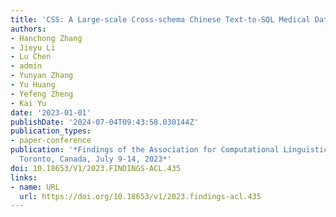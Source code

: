 ```yaml
---
title: 'CSS: A Large-scale Cross-schema Chinese Text-to-SQL Medical Dataset'
authors:
- Hanchong Zhang
- Jieyu Li
- Lu Chen
- admin
- Yunyan Zhang
- Yu Huang
- Yefeng Zheng
- Kai Yu
date: '2023-01-01'
publishDate: '2024-07-04T09:43:58.030144Z'
publication_types:
- paper-conference
publication: '*Findings of the Association for Computational Linguistics: ACL 2023,
  Toronto, Canada, July 9-14, 2023*'
doi: 10.18653/V1/2023.FINDINGS-ACL.435
links:
- name: URL
  url: https://doi.org/10.18653/v1/2023.findings-acl.435
---
```

